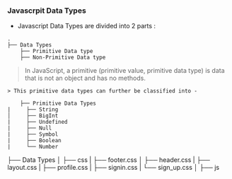 ### Javascrpit Data Types

 - Javascript Data Types are divided into 2 parts : 

```
.
├── Data Types
    ├── Primitive Data type  
    ├── Non-Primitive Data type  

```

> In JavaScript, a primitive (primitive value, primitive data type) is data that is not an object and has no methods.
```
> This primitive data types can further be classified into - 

    ├── Primitive Data Types
|     ├── String
│     ├── BigInt
|     ├── Undefined
|     ├── Null
|     ├── Symbol
|     ├── Boolean
|     └── Number

```

├── Data Types
│   ├── css
|     ├── footer.css
│     ├── header.css
|     ├── layout.css
|     ├── profile.css
|     ├── signin.css
|     └── sign_up.css
│   ├── js
